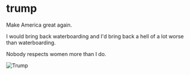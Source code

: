 # trump

Make America great again.

I would bring back waterboarding and I'd bring back a hell of a lot worse than waterboarding.

Nobody respects women more than I do.

![Trump](https://media.giphy.com/media/xT4uQ8nbHSmRd7fb56/giphy.gif)

